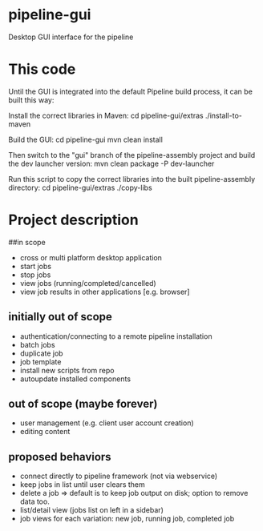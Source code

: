 pipeline-gui
============

Desktop GUI interface for the pipeline

# This code

Until the GUI is integrated into the default Pipeline build process, it can be built this way:

Install the correct libraries in Maven:
    cd pipeline-gui/extras
    ./install-to-maven

Build the GUI:
    cd pipeline-gui
    mvn clean install

Then switch to the "gui" branch of the pipeline-assembly project and build the dev launcher version:
    mvn clean package -P dev-launcher

Run this script to copy the correct libraries into the built pipeline-assembly directory:
    cd pipeline-gui/extras
    ./copy-libs

# Project description

##in scope
 * cross or multi platform desktop application
 * start jobs
 * stop jobs
 * view jobs (running/completed/cancelled)
 * view job results in other applications [e.g. browser]


## initially out of scope
 * authentication/connecting to a remote pipeline installation
 * batch jobs
 * duplicate job
 * job template
 * install new scripts from repo
 * autoupdate installed components

## out of scope (maybe forever)
 * user management (e.g. client user account creation)
 * editing content 
 
## proposed behaviors

 * connect directly to pipeline framework (not via webservice)
 * keep jobs in list until user clears them
 * delete a job => default is to keep job output on disk; option to remove data too.
 * list/detail view (jobs list on left in a sidebar)
 * job views for each variation: new job, running job, completed job



